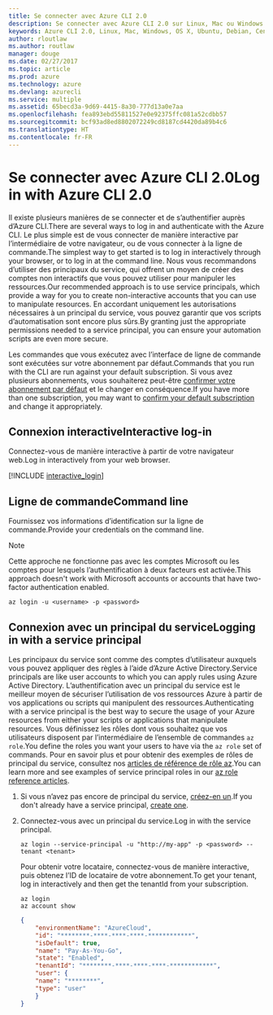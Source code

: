 ```yaml
---
title: Se connecter avec Azure CLI 2.0
description: Se connecter avec Azure CLI 2.0 sur Linux, Mac ou Windows.
keywords: Azure CLI 2.0, Linux, Mac, Windows, OS X, Ubuntu, Debian, CentOS, RHEL, SUSE, CoreOS, Docker, Windows, Python, PIP
author: rloutlaw
ms.author: routlaw
manager: douge
ms.date: 02/27/2017
ms.topic: article
ms.prod: azure
ms.technology: azure
ms.devlang: azurecli
ms.service: multiple
ms.assetid: 65becd3a-9d69-4415-8a30-777d13a0e7aa
ms.openlocfilehash: fea893ebd55811527e0e92375ffc081a52cdbb57
ms.sourcegitcommit: bcf93ad8ed8802072249cd8187cd4420da89b4c6
ms.translationtype: HT
ms.contentlocale: fr-FR
---
```

# <a name="log-in-with-azure-cli-20"></a><span data-ttu-id="1e257-104">Se connecter avec Azure CLI 2.0</span><span class="sxs-lookup"><span data-stu-id="1e257-104">Log in with Azure CLI 2.0</span></span>

<span data-ttu-id="1e257-105">Il existe plusieurs manières de se connecter et de s’authentifier auprès d’Azure CLI.</span><span class="sxs-lookup"><span data-stu-id="1e257-105">There are several ways to log in and authenticate with the Azure CLI.</span></span> <span data-ttu-id="1e257-106">Le plus simple est de vous connecter de manière interactive par l’intermédiaire de votre navigateur, ou de vous connecter à la ligne de commande.</span><span class="sxs-lookup"><span data-stu-id="1e257-106">The simplest way to get started is to log in interactively through your browser, or to log in at the command line.</span></span> <span data-ttu-id="1e257-107">Nous vous recommandons d’utiliser des principaux du service, qui offrent un moyen de créer des comptes non interactifs que vous pouvez utiliser pour manipuler les ressources.</span><span class="sxs-lookup"><span data-stu-id="1e257-107">Our recommended approach is to use service principals, which provide a way for you to create non-interactive accounts that you can use to manipulate resources.</span></span> <span data-ttu-id="1e257-108">En accordant uniquement les autorisations nécessaires à un principal du service, vous pouvez garantir que vos scripts d’automatisation sont encore plus sûrs.</span><span class="sxs-lookup"><span data-stu-id="1e257-108">By granting just the appropriate permissions needed to a service principal, you can ensure your automation scripts are even more secure.</span></span>

<span data-ttu-id="1e257-109">Les commandes que vous exécutez avec l’interface de ligne de commande sont exécutées sur votre abonnement par défaut.</span><span class="sxs-lookup"><span data-stu-id="1e257-109">Commands that you run with the CLI are run against your default subscription.</span></span>  <span data-ttu-id="1e257-110">Si vous avez plusieurs abonnements, vous souhaiterez peut-être [confirmer votre abonnement par défaut](manage-azure-subscriptions-azure-cli.md) et le changer en conséquence.</span><span class="sxs-lookup"><span data-stu-id="1e257-110">If you have more than one subscription, you may want to [confirm your default subscription](manage-azure-subscriptions-azure-cli.md) and change it appropriately.</span></span>

## <a name="interactive-log-in"></a><span data-ttu-id="1e257-111">Connexion interactive</span><span class="sxs-lookup"><span data-stu-id="1e257-111">Interactive log-in</span></span>

<span data-ttu-id="1e257-112">Connectez-vous de manière interactive à partir de votre navigateur web.</span><span class="sxs-lookup"><span data-stu-id="1e257-112">Log in interactively from your web browser.</span></span>

[!INCLUDE [interactive_login](includes/interactive-login.md)]

## <a name="command-line"></a><span data-ttu-id="1e257-113">Ligne de commande</span><span class="sxs-lookup"><span data-stu-id="1e257-113">Command line</span></span>

<span data-ttu-id="1e257-114">Fournissez vos informations d’identification sur la ligne de commande.</span><span class="sxs-lookup"><span data-stu-id="1e257-114">Provide your credentials on the command line.</span></span>

> [!Note]
> <span data-ttu-id="1e257-115">Cette approche ne fonctionne pas avec les comptes Microsoft ou les comptes pour lesquels l’authentification à deux facteurs est activée.</span><span class="sxs-lookup"><span data-stu-id="1e257-115">This approach doesn't work with Microsoft accounts or accounts that have two-factor authentication enabled.</span></span>

```azurecli
az login -u <username> -p <password>
```

## <a name="logging-in-with-a-service-principal"></a><span data-ttu-id="1e257-116">Connexion avec un principal du service</span><span class="sxs-lookup"><span data-stu-id="1e257-116">Logging in with a service principal</span></span>

<span data-ttu-id="1e257-117">Les principaux du service sont comme des comptes d’utilisateur auxquels vous pouvez appliquer des règles à l’aide d’Azure Active Directory.</span><span class="sxs-lookup"><span data-stu-id="1e257-117">Service principals are like user accounts to which you can apply rules using Azure Active Directory.</span></span>
<span data-ttu-id="1e257-118">L’authentification avec un principal du service est le meilleur moyen de sécuriser l’utilisation de vos ressources Azure à partir de vos applications ou scripts qui manipulent des ressources.</span><span class="sxs-lookup"><span data-stu-id="1e257-118">Authenticating with a service principal is the best way to secure the usage of your Azure resources from either your scripts or applications that manipulate resources.</span></span>
<span data-ttu-id="1e257-119">Vous définissez les rôles dont vous souhaitez que vos utilisateurs disposent par l’intermédiaire de l’ensemble de commandes `az role`.</span><span class="sxs-lookup"><span data-stu-id="1e257-119">You define the roles you want your users to have via the `az role` set of commands.</span></span>
<span data-ttu-id="1e257-120">Pour en savoir plus et pour obtenir des exemples de rôles de principal du service, consultez nos [articles de référence de rôle az](https://docs.microsoft.com/cli/azure/role.md).</span><span class="sxs-lookup"><span data-stu-id="1e257-120">You can learn more and see examples of service principal roles in our [az role reference articles](https://docs.microsoft.com/cli/azure/role.md).</span></span>

1. <span data-ttu-id="1e257-121">Si vous n’avez pas encore de principal du service, [créez-en un](create-an-azure-service-principal-azure-cli.md).</span><span class="sxs-lookup"><span data-stu-id="1e257-121">If you don't already have a service principal, [create one](create-an-azure-service-principal-azure-cli.md).</span></span>

1. <span data-ttu-id="1e257-122">Connectez-vous avec un principal du service.</span><span class="sxs-lookup"><span data-stu-id="1e257-122">Log in with the service principal.</span></span>

   ```azurecli
   az login --service-principal -u "http://my-app" -p <password> --tenant <tenant>
   ```

   <span data-ttu-id="1e257-123">Pour obtenir votre locataire, connectez-vous de manière interactive, puis obtenez l’ID de locataire de votre abonnement.</span><span class="sxs-lookup"><span data-stu-id="1e257-123">To get your tenant, log in interactively and then get the tenantId from your subscription.</span></span>

   ```azurecli
   az login
   az account show
   ```

   ```json
   {
       "environmentName": "AzureCloud",
       "id": "********-****-****-****-************",
       "isDefault": true,
       "name": "Pay-As-You-Go",
       "state": "Enabled",
       "tenantId": "********-****-****-****-************",
       "user": {
       "name": "********",
       "type": "user"
       }
   }
   ```